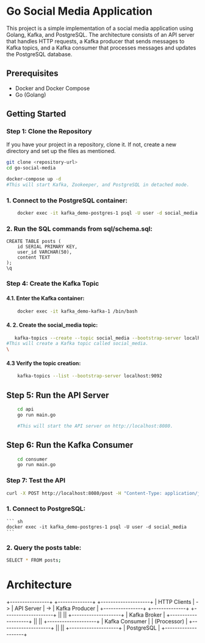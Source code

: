 # Go Social Media Application

This project is a simple implementation of a social media application using Golang, Kafka, and PostgreSQL. The architecture consists of an API server that handles HTTP requests, a Kafka producer that sends messages to Kafka topics, and a Kafka consumer that processes messages and updates the PostgreSQL database.

## Prerequisites

- Docker and Docker Compose
- Go (Golang)

## Getting Started

### Step 1: Clone the Repository

If you have your project in a repository, clone it. If not, create a new directory and set up the files as mentioned.

```sh
git clone <repository-url>
cd go-social-media

docker-compose up -d    
#This will start Kafka, Zookeeper, and PostgreSQL in detached mode.
```

###	1.	Connect to the PostgreSQL container:
```sh 
    docker exec -it kafka_demo-postgres-1 psql -U user -d social_media
```

### 2.	Run the SQL commands from sql/schema.sql:
```
CREATE TABLE posts (
    id SERIAL PRIMARY KEY,
    user_id VARCHAR(50),
    content TEXT
);
\q
```

### Step 4: Create the Kafka Topic
#### 4.1.	Enter the Kafka container:

```sh
    docker exec -it kafka_demo-kafka-1 /bin/bash
```
#### 4.	2.	Create the social_media topic:


```sh
   kafka-topics --create --topic social_media --bootstrap-server localhost:9092 --partitions 1 --replication-factor 1
#This will create a Kafka topic called social_media.
\
```
#### 4.3 Verify the topic creation:

``` sh
    kafka-topics --list --bootstrap-server localhost:9092
```

## Step 5: Run the API Server

``` sh
    cd api
    go run main.go

    #This will start the API server on http://localhost:8080.
```

## Step 6: Run the Kafka Consumer
``` sh
    cd consumer
    go run main.go
```
### Step 7: Test the API

``` sh
curl -X POST http://localhost:8080/post -H "Content-Type: application/json" -d '{"user_id": "user1", "content": "Hello, World!"}'
```


### 1.	Connect to PostgreSQL:
    ``` sh
    docker exec -it kafka_demo-postgres-1 psql -U user -d social_media
    ```

### 2.	Query the posts table:
``` sh
SELECT * FROM posts;

```

# Architecture

+----------------+    +--------------+    +--------------------+
|  HTTP Clients  | -> |  API Server  | -> |  Kafka Producer    |
+----------------+    +--------------+    +--------------------+
                                                        ||
                                                        ||
                                              +--------------------+
                                              |   Kafka Broker     |
                                              +--------------------+
                                                        ||
                                                        ||
                                              +--------------------+
                                              |  Kafka Consumer    |
                                              |     (Processor)    |
                                              +--------------------+
                                                        ||
                                                        ||
                                              +--------------------+
                                              |    PostgreSQL      |
                                              +--------------------+
